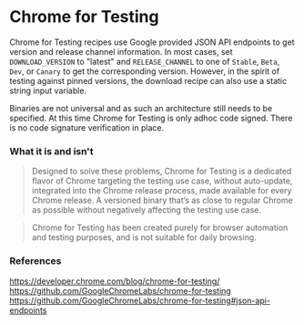 # Chrome for Testing
Chrome for Testing recipes use Google provided JSON API endpoints to get version and release channel information. In most cases, set `DOWNLOAD_VERSION` to "latest" and `RELEASE_CHANNEL` to one of `Stable`, `Beta`, `Dev`, or `Canary` to get the corresponding version. However, in the spirit of testing against pinned versions, the download recipe can also use a static string input variable.

Binaries are not universal and as such an architecture still needs to be specified. At this time Chrome for Testing is only adhoc code signed. There is no code signature verification in place. 

### What it is and isn't

> Designed to solve these problems, Chrome for Testing is a dedicated flavor of Chrome targeting the testing use case, without auto-update, integrated into the Chrome release process, made available for every Chrome release. A versioned binary that’s as close to regular Chrome as possible without negatively affecting the testing use case.

> Chrome for Testing has been created purely for browser automation and testing purposes, and is not suitable for daily browsing.

### References
https://developer.chrome.com/blog/chrome-for-testing/  
https://github.com/GoogleChromeLabs/chrome-for-testing  
https://github.com/GoogleChromeLabs/chrome-for-testing#json-api-endpoints
